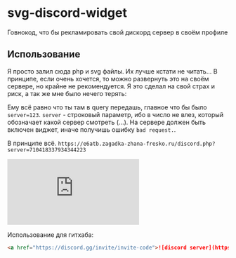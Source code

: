 # svg-discord-widget

Говнокод, что бы рекламировать свой дискорд сервер в своём профиле

## Использование

Я просто залил сюда php и svg файлы. Их лучше кстати не читать... В принципе, если очень хочется, то можно развернуть это на своём сервере, но крайне не рекомендуется. Я это сделал на свой страх и риск, а так же мне было нечего терять:

Ему всё равно что ты там в query передашь, главное что бы было `server=123`. `server` - строковый параметр, ибо в число не влез, который обозначает какой сервер смотреть (...). На сервере должен быть включен виджет, иначе получишь ошибку `bad request.`. 
<!-- даблточка -->

В принципе всё. `https://e6atb.zagadka-zhana-fresko.ru/discord.php?server=710418337934344223`

![](https://e6atb.zagadka-zhana-fresko.ru/discord.php?server=710418337934344223 "Блять")

Использование для гитхаба:

```md
<a href="https://discord.gg/invite/invite-code">![discord server](https://e6atb.zagadka-zhana-fresko.ru/discord.php?server=710418337934344223 "join pls")</a>
```

